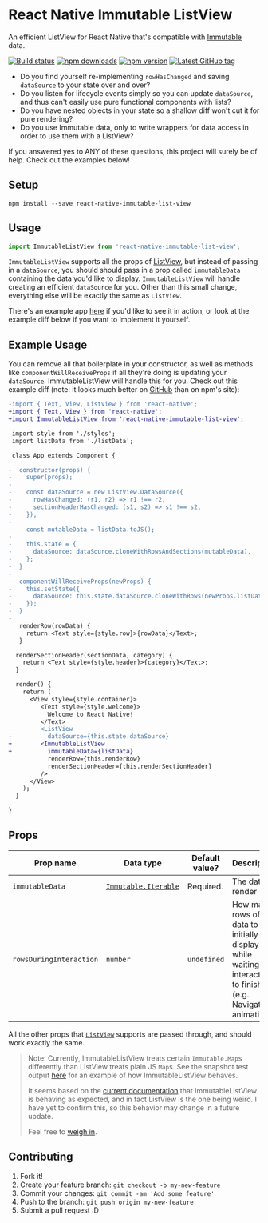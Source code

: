# React Native Immutable ListView

An efficient ListView for React Native that's compatible with [Immutable](https://facebook.github.io/immutable-js/) data.

[![Build status](https://travis-ci.org/cooperka/react-native-immutable-list-view.svg?branch=master)](https://travis-ci.org/cooperka/react-native-immutable-list-view)
[![npm downloads](https://img.shields.io/npm/dm/react-native-immutable-list-view.svg)](https://www.npmjs.com/package/react-native-immutable-list-view)
[![npm version](https://img.shields.io/npm/v/react-native-immutable-list-view.svg)](https://www.npmjs.com/package/react-native-immutable-list-view)
[![Latest GitHub tag](https://img.shields.io/github/tag/cooperka/react-native-immutable-list-view.svg)](https://github.com/cooperka/react-native-immutable-list-view)

- Do you find yourself re-implementing `rowHasChanged` and saving `dataSource` to your state over and over?
- Do you listen for lifecycle events simply so you can update `dataSource`, and thus can't easily use pure functional components with lists?
- Do you have nested objects in your state so a shallow diff won't cut it for pure rendering?
- Do you use Immutable data, only to write wrappers for data access in order to use them with a ListView?

If you answered yes to ANY of these questions, this project will surely be of help. Check out the examples below!

## Setup

`npm install --save react-native-immutable-list-view`

## Usage

```js
import ImmutableListView from 'react-native-immutable-list-view';
```

`ImmutableListView` supports all the props of [ListView](https://facebook.github.io/react-native/docs/listview.html),
but instead of passing in a `dataSource`, you should should pass in a prop called `immutableData`
containing the data you'd like to display. `ImmutableListView` will handle creating an efficient `dataSource` for you.
Other than this small change, everything else will be exactly the same as `ListView`.

There's an example app [here](https://github.com/cooperka/react-native-immutable-list-view/tree/master/example)
if you'd like to see it in action, or look at the example diff below if you want to implement it yourself.

## Example Usage

You can remove all that boilerplate in your constructor, as well as methods like
`componentWillReceiveProps` if all they're doing is updating your `dataSource`.
ImmutableListView will handle this for you. Check out this example diff
(note: it looks much better on [GitHub](https://github.com/cooperka/react-native-immutable-list-view) than on npm's site):

```diff
-import { Text, View, ListView } from 'react-native';
+import { Text, View } from 'react-native';
+import ImmutableListView from 'react-native-immutable-list-view';

 import style from './styles';
 import listData from './listData';

 class App extends Component {

-  constructor(props) {
-    super(props);
-
-    const dataSource = new ListView.DataSource({
-      rowHasChanged: (r1, r2) => r1 !== r2,
-      sectionHeaderHasChanged: (s1, s2) => s1 !== s2,
-    });
-
-    const mutableData = listData.toJS();
-
-    this.state = {
-      dataSource: dataSource.cloneWithRowsAndSections(mutableData),
-    };
-  }
-
-  componentWillReceiveProps(newProps) {
-    this.setState({
-      dataSource: this.state.dataSource.cloneWithRows(newProps.listData),
-    });
-  }
-
   renderRow(rowData) {
     return <Text style={style.row}>{rowData}</Text>;
   }

  renderSectionHeader(sectionData, category) {
    return <Text style={style.header}>{category}</Text>;
  }

  render() {
    return (
      <View style={style.container}>
         <Text style={style.welcome}>
           Welcome to React Native!
         </Text>
-        <ListView
-          dataSource={this.state.dataSource}
+        <ImmutableListView
+          immutableData={listData}
           renderRow={this.renderRow}
           renderSectionHeader={this.renderSectionHeader}
         />
      </View>
    );
  }

}
```

## Props

| Prop name | Data type | Default value? | Description |
|-----------|-----------|----------------|-------------|
| `immutableData` | [`Immutable.Iterable`](https://facebook.github.io/immutable-js/docs/#/Iterable/isIterable) | Required. | The data to render |
| `rowsDuringInteraction` | `number` | `undefined` | How many rows of data to initially display while waiting for interactions to finish (e.g. Navigation animations) |

All the other props that [`ListView`](https://facebook.github.io/react-native/docs/listview.html)
supports are passed through, and should work exactly the same.

> Note: Currently, ImmutableListView treats certain `Immutable.Map`s differently than ListView treats plain JS `Map`s.
> See the snapshot test output [here](https://github.com/cooperka/react-native-immutable-list-view/blob/master/src/__tests__/__snapshots__/ImmutableListView.test.js.snap)
> for an example of how ImmutableListView behaves.
>
> It seems based on the [current documentation](https://facebook.github.io/react-native/releases/0.36/docs/listviewdatasource.html#constructor)
> that ImmutableListView is behaving as expected, and in fact ListView is the one being weird.
> I have yet to confirm this, so this behavior may change in a future update.
>
> Feel free to [weigh in](https://github.com/cooperka/react-native-immutable-list-view/issues/5).

## Contributing

1. Fork it!
2. Create your feature branch: `git checkout -b my-new-feature`
3. Commit your changes: `git commit -am 'Add some feature'`
4. Push to the branch: `git push origin my-new-feature`
5. Submit a pull request :D
